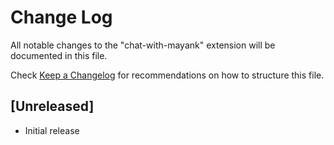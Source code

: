 # Change Log

All notable changes to the "chat-with-mayank" extension will be documented in this file.

Check [Keep a Changelog](http://keepachangelog.com/) for recommendations on how to structure this file.

## [Unreleased]

- Initial release